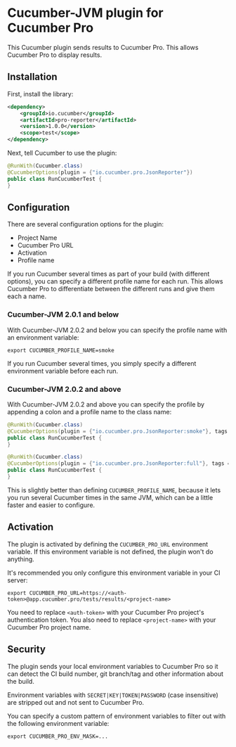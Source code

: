 # Cucumber-JVM plugin for Cucumber Pro

This Cucumber plugin sends results to Cucumber Pro. This allows
Cucumber Pro to display results.

## Installation

First, install the library:

```xml
<dependency>
    <groupId>io.cucumber</groupId>
    <artifactId>pro-reporter</artifactId>
    <version>1.0.0</version>
    <scope>test</scope>
</dependency>
```

Next, tell Cucumber to use the plugin:

```java
@RunWith(Cucumber.class)
@CucumberOptions(plugin = {"io.cucumber.pro.JsonReporter"})
public class RunCucumberTest {
}
```

## Configuration

There are several configuration options for the plugin:

* Project Name
* Cucumber Pro URL
* Activation
* Profile name

If you run Cucumber several times as part of your build (with different options), you can
specify a different profile name for each run. This allows Cucumber Pro to differentiate
between the different runs and give them each a name.

### Cucumber-JVM 2.0.1 and below

With Cucumber-JVM 2.0.2 and below you can specify the profile name with an environment variable:

```
export CUCUMBER_PROFILE_NAME=smoke
```

If you run Cucumber several times, you simply specify a different environment variable before each run.

### Cucumber-JVM 2.0.2 and above

With Cucumber-JVM 2.0.2 and above you can specify the profile by appending a colon and a profile name to the class name:

```java
@RunWith(Cucumber.class)
@CucumberOptions(plugin = {"io.cucumber.pro.JsonReporter:smoke"}, tags = "@ui and @smoke")
public class RunCucumberTest {
}
```

```java
@RunWith(Cucumber.class)
@CucumberOptions(plugin = {"io.cucumber.pro.JsonReporter:full"}, tags = "not @ui and not @smoke")
public class RunCucumberTest {
}
```

This is slightly better than defining `CUCUMBER_PROFILE_NAME`, because it lets you run several Cucumber times in the
same JVM, which can be a little faster and easier to configure.

## Activation

The plugin is activated by defining the `CUCUMBER_PRO_URL` environment variable.
If this environment variable is not defined, the plugin won't do anything.

It's recommended you only configure this environment variable in your CI server:

```
export CUCUMBER_PRO_URL=https://<auth-token>@app.cucumber.pro/tests/results/<project-name>
```

You need to replace `<auth-token>` with your Cucumber Pro project's authentication token.
You also need to replace `<project-name>` with your Cucumber Pro project name.

## Security

The plugin sends your local environment variables to Cucumber Pro so it can detect the CI build number, 
git branch/tag and other information about the build.

Environment variables with `SECRET|KEY|TOKEN|PASSWORD` (case insensitive) are stripped out and not sent to Cucumber Pro.

You can specify a custom pattern of environment variables to filter out with the following environment variable:

```
export CUCUMBER_PRO_ENV_MASK=...
```